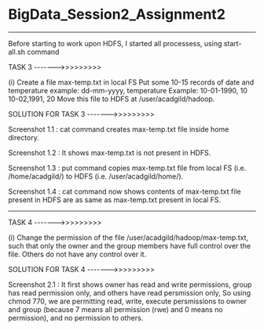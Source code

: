 # BigData_Session2_Assignment2
**********
Before starting to work upon HDFS, I started all processess, using start-all.sh command

TASK 3 ------->>>>>>>>>

(i) Create a file max-temp.txt in local FS
Put some 10-15 records of date and temperature example:
dd-mm-yyyy, temperature
Example:
10-01-1990, 10
10-02,1991, 20
Move this file to HDFS at /user/acadgild/hadoop.


SOLUTION FOR TASK 3 ------->>>>>>>>>

Screenshot 1.1 : cat command creates max-temp.txt file inside home directory.

Screenshot 1.2 : It shows max-temp.txt is not present in HDFS.

Screenshot 1.3 : put command copies max-temp.txt file from local FS (i.e. /home/acadgild/) to HDFS (i.e. /user/acadgild/home/).

Screenshot 1.4 : cat command now shows contents of max-temp.txt file present in HDFS are as same as max-temp.txt present in local FS.

***********

TASK 4 ------->>>>>>>>>

(i) Change the permission of the file /user/acadgild/hadoop/max-temp.txt, such that only the owner and the group members have full control over the file. Others do not have any control over it.

SOLUTION FOR TASK 4 ------->>>>>>>>>

Screenshot 2.1 : It first shows owner has read and write permissions, group has read permission only, and others have read persmission only,
So using chmod 770, we are permitting read, write, execute persmissions to owner and group (because 7 means all permission (rwe) and 0 means no permission), and no permission to others.
